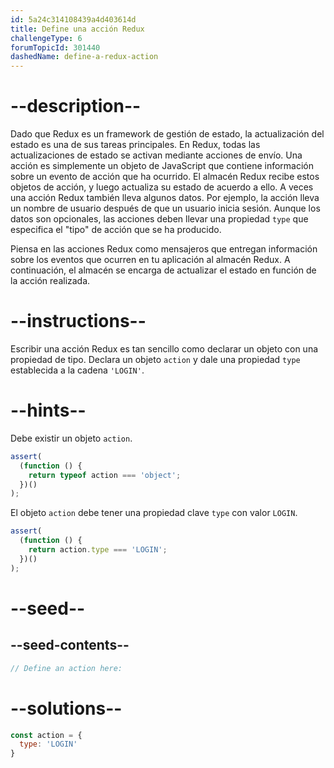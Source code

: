 ```yaml
---
id: 5a24c314108439a4d403614d
title: Define una acción Redux
challengeType: 6
forumTopicId: 301440
dashedName: define-a-redux-action
---
```


# --description--

Dado que Redux es un framework de gestión de estado, la actualización del estado es una de sus tareas principales. En Redux, todas las actualizaciones de estado se activan mediante acciones de envío. Una acción es simplemente un objeto de JavaScript que contiene información sobre un evento de acción que ha ocurrido. El almacén Redux recibe estos objetos de acción, y luego actualiza su estado de acuerdo a ello. A veces una acción Redux también lleva algunos datos. Por ejemplo, la acción lleva un nombre de usuario después de que un usuario inicia sesión. Aunque los datos son opcionales, las acciones deben llevar una propiedad `type` que especifica el "tipo" de acción que se ha producido.

Piensa en las acciones Redux como mensajeros que entregan información sobre los eventos que ocurren en tu aplicación al almacén Redux. A continuación, el almacén se encarga de actualizar el estado en función de la acción realizada.

# --instructions--

Escribir una acción Redux es tan sencillo como declarar un objeto con una propiedad de tipo. Declara un objeto `action` y dale una propiedad `type` establecida a la cadena `'LOGIN'`.

# --hints--

Debe existir un objeto `action`.

```js
assert(
  (function () {
    return typeof action === 'object';
  })()
);
```

El objeto `action` debe tener una propiedad clave `type` con valor `LOGIN`.

```js
assert(
  (function () {
    return action.type === 'LOGIN';
  })()
);
```

# --seed--

## --seed-contents--

```js
// Define an action here:
```

# --solutions--

```js
const action = {
  type: 'LOGIN'
}
```
